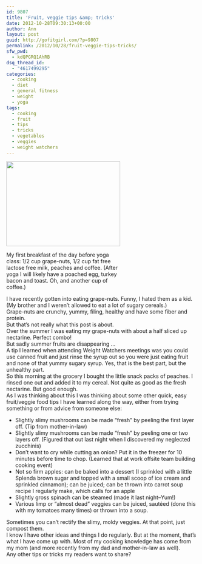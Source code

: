 ```yaml
---
id: 9807
title: 'Fruit, veggie tips &amp; tricks'
date: 2012-10-28T09:30:13+00:00
author: Ann
layout: post
guid: http://gofitgirl.com/?p=9807
permalink: /2012/10/28/fruit-veggie-tips-tricks/
sfw_pwd:
  - kdQPGRQ1AhRB
dsq_thread_id:
  - "4617499295"
categories:
  - cooking
  - diet
  - general fitness
  - weight
  - yoga
tags:
  - cooking
  - fruit
  - tips
  - tricks
  - vegetables
  - veggies
  - weight watchers
---
```

<div id="attachment_9808" style="width: 310px" class="wp-caption alignleft">
  <a href="http://gofitgirl.com/?attachment_id=9808" rel="attachment wp-att-9808"><img class="size-medium wp-image-9808" title="grape-nuts peaches" src="http://gofitgirl.com/wp-content/uploads/2012/10/grape-nuts-peaches-300x224.jpg" alt="" width="300" height="224" /></a>
  
  <p class="wp-caption-text">
    My first breakfast of the day before yoga class: 1/2 cup grape-nuts, 1/2 cup fat free lactose free milk, peaches and coffee. (After yoga I will likely have a poached egg, turkey bacon and toast. Oh, and another cup of coffee.)
  </p>
</div>

  
I have recently gotten into eating grape-nuts. Funny, I hated them as a kid. (My brother and I weren&#8217;t allowed to eat a lot of sugary cereals.)  
Grape-nuts are crunchy, yummy, filing, healthy and have some fiber and protein.  
But that&#8217;s not really what this post is about.  
Over the summer I was eating my grape-nuts with about a half sliced up nectarine. Perfect combo!  
But sadly summer fruits are disappearing &#8230;  
A tip I learned when attending Weight Watchers meetings was you could use canned fruit and just rinse the syrup out so you were just eating fruit and none of that yummy sugary syrup. Yes, that is the best part, but the unhealthy part.  
So this morning at the grocery I bought the little snack packs of peaches. I rinsed one out and added it to my cereal. Not quite as good as the fresh nectarine. But good enough.  
As I was thinking about this I was thinking about some other quick, easy fruit/veggie food tips I have learned along the way, either from trying something or from advice from someone else:

  * Slightly slimy mushrooms can be made &#8220;fresh&#8221; by peeling the first layer off. (Tip from mother-in-law)
  * Slightly slimy mushrooms can be made &#8220;fresh&#8221; by peeling one or two layers off. (Figured that out last night when I discovered my neglected zucchinis)
  * Don&#8217;t want to cry while cutting an onion? Put it in the freezer for 10 minutes before time to chop. (Learned that at work offsite team building cooking event)
  * Not so firm apples: can be baked into a dessert (I sprinkled with a little Splenda brown sugar and topped with a small scoop of ice cream and sprinkled cinnamon); can be juiced; can be thrown into carrot soup recipe I regularly make, which calls for an apple
  * Slightly gross spinach can be steamed (made it last night&#8211;Yum!)
  * Various limp or &#8220;almost dead&#8221; veggies can be juiced, sautéed (done this with my tomatoes many times) or thrown into a soup.

Sometimes you can&#8217;t rectify the slimy, moldy veggies. At that point, just compost them.  
I know I have other ideas and things I do regularly. But at the moment, that&#8217;s what I have come up with. Most of my cooking knowledge has come from my mom (and more recently from my dad and mother-in-law as well).  
Any other tips or tricks my readers want to share?